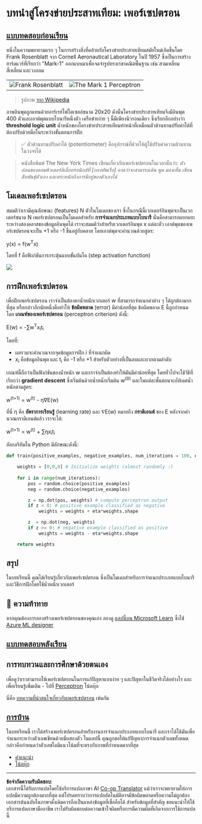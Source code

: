 <!--
CO_OP_TRANSLATOR_METADATA:
{
  "original_hash": "0c37770bba4fff3c71dc00eb261ee61b",
  "translation_date": "2025-08-29T09:09:36+00:00",
  "source_file": "lessons/3-NeuralNetworks/03-Perceptron/README.md",
  "language_code": "th"
}
-->
# บทนำสู่โครงข่ายประสาทเทียม: เพอร์เซปตรอน

## [แบบทดสอบก่อนเรียน](https://ff-quizzes.netlify.app/en/ai/quiz/5)

หนึ่งในความพยายามแรก ๆ ในการสร้างสิ่งที่คล้ายกับโครงข่ายประสาทเทียมสมัยใหม่เกิดขึ้นโดย Frank Rosenblatt จาก Cornell Aeronautical Laboratory ในปี 1957 ซึ่งเป็นการสร้างฮาร์ดแวร์ที่เรียกว่า "Mark-1" ออกแบบมาเพื่อจดจำรูปทรงเรขาคณิตพื้นฐาน เช่น สามเหลี่ยม สี่เหลี่ยม และวงกลม

|      |      |
|--------------|-----------|
|<img src='images/Rosenblatt-wikipedia.jpg' alt='Frank Rosenblatt'/> | <img src='images/Mark_I_perceptron_wikipedia.jpg' alt='The Mark 1 Perceptron' />|

> รูปภาพ [จาก Wikipedia](https://en.wikipedia.org/wiki/Perceptron)

ภาพอินพุตถูกแทนด้วยอาร์เรย์โฟโตเซลล์ขนาด 20x20 ดังนั้นโครงข่ายประสาทเทียมจึงมีอินพุต 400 ตัวและเอาต์พุตแบบไบนารีหนึ่งตัว เครือข่ายง่าย ๆ นี้มีเพียงนิวรอนเดียว ซึ่งเรียกอีกอย่างว่า **threshold logic unit** น้ำหนักของโครงข่ายประสาทเทียมทำหน้าที่เหมือนตัวต้านทานปรับค่าได้ที่ต้องปรับด้วยมือในระหว่างขั้นตอนการฝึก

> ✅ ตัวต้านทานปรับค่าได้ (potentiometer) คืออุปกรณ์ที่ช่วยให้ผู้ใช้ปรับค่าความต้านทานในวงจรได้

> หนังสือพิมพ์ The New York Times เขียนเกี่ยวกับเพอร์เซปตรอนในเวลานั้นว่า: *ตัวอ่อนของคอมพิวเตอร์อิเล็กทรอนิกส์ที่ [กองทัพเรือ] คาดว่าจะสามารถเดิน พูด มองเห็น เขียน สืบพันธุ์ตัวเอง และตระหนักถึงการมีอยู่ของตัวเองได้*

## โมเดลเพอร์เซปตรอน

สมมติว่าเรามีคุณลักษณะ (features) N ตัวในโมเดลของเรา ซึ่งในกรณีนี้เวกเตอร์อินพุตจะเป็นเวกเตอร์ขนาด N เพอร์เซปตรอนเป็นโมเดลสำหรับ **การจำแนกประเภทแบบไบนารี** นั่นคือสามารถแยกแยะระหว่างสองคลาสของข้อมูลอินพุตได้ เราจะสมมติว่าสำหรับเวกเตอร์อินพุต x แต่ละตัว เอาต์พุตของเพอร์เซปตรอนจะเป็น +1 หรือ -1 ขึ้นอยู่กับคลาส โดยเอาต์พุตจะคำนวณด้วยสูตร:

y(x) = f(w<sup>T</sup>x)

โดยที่ f คือฟังก์ชันการกระตุ้นแบบขั้นบันได (step activation function)

<!-- img src="http://www.sciweavers.org/tex2img.php?eq=f%28x%29%20%3D%20%5Cbegin%7Bcases%7D%0A%20%20%20%20%20%20%20%20%20%2B1%20%26%20x%20%5Cgeq%200%20%5C%5C%0A%20%20%20%20%20%20%20%20%20-1%20%26%20x%20%3C%200%0A%20%20%20%20%20%20%20%5Cend%7Bcases%7D%20%5C%5C%0A&bc=White&fc=Black&im=jpg&fs=12&ff=arev&edit=0" align="center" border="0" alt="f(x) = \begin{cases} +1 & x \geq 0 \\ -1 & x < 0 \end{cases} \\" width="154" height="50" / -->
<img src="images/activation-func.png"/>

## การฝึกเพอร์เซปตรอน

เพื่อฝึกเพอร์เซปตรอน เราจำเป็นต้องหาน้ำหนักเวกเตอร์ w ที่สามารถจำแนกค่าต่าง ๆ ได้ถูกต้องมากที่สุด หรือกล่าวอีกนัยหนึ่งคือทำให้ **ข้อผิดพลาด** (error) มีค่าน้อยที่สุด ข้อผิดพลาด E นี้ถูกกำหนดโดย **เกณฑ์ของเพอร์เซปตรอน** (perceptron criterion) ดังนี้:

E(w) = -∑w<sup>T</sup>x<sub>i</sub>t<sub>i</sub>

โดยที่:

* ผลรวมจะคำนวณจากจุดข้อมูลการฝึก i ที่จำแนกผิด
* x<sub>i</sub> คือข้อมูลอินพุต และ t<sub>i</sub> คือ -1 หรือ +1 สำหรับตัวอย่างที่เป็นลบและบวกตามลำดับ

เกณฑ์นี้ถือว่าเป็นฟังก์ชันของน้ำหนัก w และเราจำเป็นต้องทำให้มันมีค่าน้อยที่สุด โดยทั่วไปจะใช้วิธีที่เรียกว่า **gradient descent** ซึ่งเริ่มต้นด้วยน้ำหนักเริ่มต้น w<sup>(0)</sup> และในแต่ละขั้นตอนจะอัปเดตน้ำหนักตามสูตร:

w<sup>(t+1)</sup> = w<sup>(t)</sup> - η∇E(w)

ที่นี่ η คือ **อัตราการเรียนรู้** (learning rate) และ ∇E(w) หมายถึง **กราดิเอนต์** ของ E หลังจากคำนวณกราดิเอนต์แล้ว เราจะได้:

w<sup>(t+1)</sup> = w<sup>(t)</sup> + ∑ηx<sub>i</sub>t<sub>i</sub>

อัลกอริทึมใน Python มีลักษณะดังนี้:

```python
def train(positive_examples, negative_examples, num_iterations = 100, eta = 1):

    weights = [0,0,0] # Initialize weights (almost randomly :)
        
    for i in range(num_iterations):
        pos = random.choice(positive_examples)
        neg = random.choice(negative_examples)

        z = np.dot(pos, weights) # compute perceptron output
        if z < 0: # positive example classified as negative
            weights = weights + eta*weights.shape

        z  = np.dot(neg, weights)
        if z >= 0: # negative example classified as positive
            weights = weights - eta*weights.shape

    return weights
```

## สรุป

ในบทเรียนนี้ คุณได้เรียนรู้เกี่ยวกับเพอร์เซปตรอน ซึ่งเป็นโมเดลสำหรับการจำแนกประเภทแบบไบนารี และวิธีการฝึกโดยใช้น้ำหนักเวกเตอร์

## 🚀 ความท้าทาย

หากคุณต้องการลองสร้างเพอร์เซปตรอนของคุณเอง ลองดู [แลปนี้บน Microsoft Learn](https://docs.microsoft.com/en-us/azure/machine-learning/component-reference/two-class-averaged-perceptron?WT.mc_id=academic-77998-cacaste) ซึ่งใช้ [Azure ML designer](https://docs.microsoft.com/en-us/azure/machine-learning/concept-designer?WT.mc_id=academic-77998-cacaste)

## [แบบทดสอบหลังเรียน](https://ff-quizzes.netlify.app/en/ai/quiz/6)

## การทบทวนและการศึกษาด้วยตนเอง

เพื่อดูว่าเราสามารถใช้เพอร์เซปตรอนในการแก้ปัญหาแบบง่าย ๆ และปัญหาในชีวิตจริงได้อย่างไร และเพื่อเรียนรู้เพิ่มเติม - ไปที่ [Perceptron](Perceptron.ipynb) โน้ตบุ๊ก

นี่คือ [บทความที่น่าสนใจเกี่ยวกับเพอร์เซปตรอน](https://towardsdatascience.com/what-is-a-perceptron-basics-of-neural-networks-c4cfea20c590) เช่นกัน

## [การบ้าน](lab/README.md)

ในบทเรียนนี้ เราได้สร้างเพอร์เซปตรอนสำหรับงานการจำแนกประเภทแบบไบนารี และเราได้ใช้มันเพื่อจำแนกระหว่างตัวเลขเขียนด้วยมือสองตัว ในแลปนี้ คุณถูกขอให้แก้ปัญหาการจำแนกตัวเลขทั้งหมด กล่าวคือกำหนดว่าตัวเลขใดมีแนวโน้มที่จะตรงกับภาพที่กำหนดมากที่สุด

* [คำแนะนำ](lab/README.md)
* [โน้ตบุ๊ก](lab/PerceptronMultiClass.ipynb)

---

**ข้อจำกัดความรับผิดชอบ**:  
เอกสารนี้ได้รับการแปลโดยใช้บริการแปลภาษา AI [Co-op Translator](https://github.com/Azure/co-op-translator) แม้ว่าเราจะพยายามให้การแปลมีความถูกต้องมากที่สุด แต่โปรดทราบว่าการแปลอัตโนมัติอาจมีข้อผิดพลาดหรือความไม่ถูกต้อง เอกสารต้นฉบับในภาษาดั้งเดิมควรถือเป็นแหล่งข้อมูลที่เชื่อถือได้ สำหรับข้อมูลที่สำคัญ ขอแนะนำให้ใช้บริการแปลภาษามืออาชีพ เราไม่รับผิดชอบต่อความเข้าใจผิดหรือการตีความผิดที่เกิดจากการใช้การแปลนี้